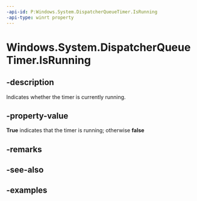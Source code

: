 ```yaml
---
-api-id: P:Windows.System.DispatcherQueueTimer.IsRunning
-api-type: winrt property
---
```


<!-- Property syntax.
public bool IsRunning { get; }
-->

# Windows.System.DispatcherQueueTimer.IsRunning

## -description
Indicates whether the timer is currently running.

## -property-value
**True** indicates that the timer is running; otherwise **false**

## -remarks

## -see-also

## -examples

